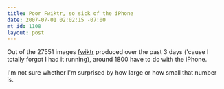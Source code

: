 ```yaml
--- 
title: Poor Fwiktr, so sick of the iPhone
date: 2007-07-01 02:02:15 -07:00
mt_id: 1108
layout: post
---
```

Out of the 27551 images [fwiktr][1] produced over the past 3 days ('cause I totally forgot I had it running), around 1800 have to do with the iPhone.

I'm not sure whether I'm surprised by how large or how small that number is. 

   [1]: http://www.30helensagree.com/fwiktr

